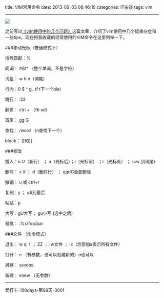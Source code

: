 title: VIM常用命令
date: 2013-09-03 08:46:19
categories: IT杂谈
tags: vim

---
![](http://ww3.sinaimg.cn/large/5e8cb366jw1e8bd921gscj20j40j4wfy.jpg)

之前写过[《vim使用中的几个问题》](http://zipperary.com/2013/08/24/vim-tips/)这篇文章，介绍了vim使用中几个疑难杂症和一些tips。现在把我收藏的经常使用的VIM命令在这里列举一下。


<!--more-->

###移动光标（普通模式下）

括号匹配：%

同词： #和*    （整个单词，不是字符）

词组： w b  e（词尾）

行内：0 $      ^ g_       (f t下一个bla)

跳行： :22

翻页： ctrl + （fb ud）

首尾： gg G

查找： /word  （n查找下一个）

block： [[和]]

###修改

插入：o O（新行） ；   a（光标后）；i（光标前） ；r（光标处） ； (cw 到词尾)

删除： x X  ； d（删除行） ；   ggdG全部删除

撤销： u 或 ctrl+r

复制：y ；    y$到最后

粘贴：p

大写：gU大写；   gu小写    (选中之后)

替换： :%s/foo/bar

###文件 （命令模式）

退出： w q ！；  ZZ ； :w文件 ； :x（后面加a表示所有文件）

打开： e    （有参数，也可以创建新的）o也可以

另存： saveas

新建： enew    （无参数）

---
爱打卡-100days-第98天-0001
